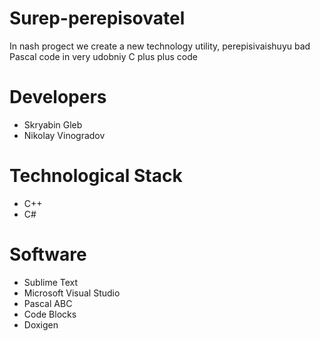 # Surep-perepisovatel

In nash progect we create a new technology utility, perepisivaishuyu bad Pascal code in very udobniy C plus plus code

# Developers 

- Skryabin Gleb
- Nikolay Vinogradov

# Technological Stack

- C++
- C#

# Software 

- Sublime Text
- Microsoft Visual Studio
- Pascal ABC
- Code Blocks
- Doxigen